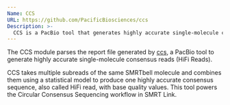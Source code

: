 ```yaml
---
Name: CCS
URL: https://github.com/PacificBiosciences/ccs
Description: >-
  CCS is a PacBio tool that generates highly accurate single-molecule consensus reads (HiFi Reads).
---
```


The CCS module parses the report file generated by
[ccs](https://github.com/PacificBiosciences/ccs), a PacBio tool to generate
highly accurate single-molecule consensus reads (HiFi Reads).

CCS takes multiple subreads of the same SMRTbell molecule and combines them
using a statistical model to produce one highly accurate consensus sequence,
also called HiFi read, with base quality values. This tool powers the Circular
Consensus Sequencing workflow in SMRT Link.
